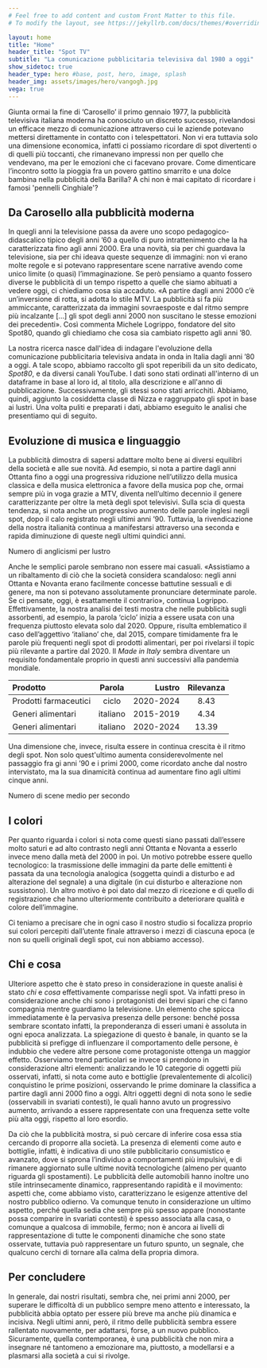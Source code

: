 ```yaml
---
# Feel free to add content and custom Front Matter to this file.
# To modify the layout, see https://jekyllrb.com/docs/themes/#overriding-theme-defaults

layout: home
title: "Home"
header_title: "Spot TV"
subtitle: "La comunicazione pubblicitaria televisiva dal 1980 a oggi"
show_sidetoc: true
header_type: hero #base, post, hero, image, splash
header_img: assets/images/hero/vangogh.jpg
vega: true
---
```


Giunta ormai la fine di ‘Carosello’ il primo gennaio 1977, la pubblicità televisiva italiana moderna ha conosciuto un
discreto successo, rivelandosi un efficace mezzo di comunicazione attraverso cui le aziende potevano mettersi
direttamente in contatto con i telespettatori. Non vi era tuttavia solo una dimensione economica, infatti ci possiamo
ricordare di spot divertenti o di quelli più toccanti, che rimanevano impressi non per quello che vendevano, ma per le
emozioni che ci facevano provare. Come dimenticare l’incontro sotto la pioggia fra un povero gattino smarrito e una
dolce bambina nella pubblicità della Barilla? A chi non è mai capitato di ricordare i famosi 'pennelli Cinghiale'?

## Da Carosello alla pubblicità moderna

In quegli anni la televisione passa da avere uno scopo pedagogico-didascalico tipico degli anni ’60 a quello di puro
intrattenimento che la ha caratterizzata fino agli anni 2000. Era una novità, sia per chi guardava la televisione, sia
per chi ideava queste sequenze di immagini: non vi erano molte regole e si potevano rappresentare scene narrative avendo
come unico limite (o quasi) l’immaginazione. Se però pensiamo a quanto fossero diverse le pubblicità di un tempo
rispetto a quelle che siamo abituati a vedere oggi, ci chiediamo cosa sia accaduto. «A partire dagli anni 2000 c’è
un’inversione di rotta, si adotta lo stile MTV. La pubblicità si fa più ammiccante, caratterizzata da immagini
sovraesposte e dal ritmo sempre più incalzante \[…\] gli spot degli anni 2000 non suscitano le stesse emozioni dei
precedenti». Così commenta Michele Logrippo, fondatore del sito Spot80, quando gli chiediamo che cosa sia cambiato
rispetto agli anni ’80.

La nostra ricerca nasce dall'idea di indagare l'evoluzione della comunicazione pubblicitaria 
televisiva andata in onda in Italia dagli anni ’80 a oggi. A tale scopo, abbiamo raccolto gli spot reperibili da un sito dedicato, _Spot80_, e 
da diversi canali YouTube. I dati sono stati ordinati all'interno di un dataframe in base al loro id, al titolo, alla descrizione e all'anno di pubblicazione. 
Successivamente, gli stessi sono stati arricchiti. Abbiamo, quindi, aggiunto la cosiddetta classe di Nizza e raggruppato gli spot in base ai lustri.
Una volta puliti e preparati i dati, abbiamo eseguito le analisi che presentiamo qui di seguito.

## Evoluzione di musica e linguaggio

La pubblicità dimostra di sapersi adattare molto bene ai diversi equilibri della società e alle sue novità. Ad esempio, 
si nota a partire dagli anni Ottanta fino a oggi una progressiva
riduzione nell’utilizzo della musica classica e della musica elettronica a favore della musica pop che, ormai sempre più
in voga grazie a MTV, diventa nell’ultimo decennio il genere caratterizzante per oltre la metà degli spot televisivi.
Sulla scia di questa tendenza, si nota anche un progressivo aumento delle parole inglesi negli spot, dopo il calo registrato negli ultimi anni ’90. 
Tuttavia, la rivendicazione della nostra italianità continua a manifestarsi attraverso una seconda e rapida diminuzione di queste negli ultimi quindici anni.

<p class="caption">
Numero di anglicismi per lustro
</p>
<vegachart schema-url="{{site.baseurl}}/assets/charts/text_charts/chart_angl_lustrum.json" style="width:70%"></vegachart> 


Anche le semplici parole sembrano non essere mai casuali. «Assistiamo a un ribaltamento di ciò che la società considera
scandaloso: negli anni Ottanta e Novanta erano facilmente concesse battutine sessuali e di genere, ma non si potevano
assolutamente pronunciare determinate parole. Se ci pensate, oggi, è esattamente il contrario», continua Logrippo.
Effettivamente, la nostra analisi dei testi mostra che nelle pubblicità sugli assorbenti, ad esempio, la parola ‘ciclo’
inizia a essere usata con una frequenza piuttosto elevata solo dal 2020. Oppure, risulta emblematico il caso
dell’aggettivo ‘italiano’ che, dal 2015, compare timidamente fra le parole più frequenti negli spot di prodotti alimentari, 
per poi rivelarsi il topic più rilevante a partire dal 2020.
Il _Made in Italy_ sembra diventare un requisito fondamentale proprio in questi anni successivi alla pandemia mondiale.

| **Prodotto**         | **Parola**     | **Lustro** |     **Rilevanza**     |
|:---------------------|:--------------:|-----------:|:---------------------:|
| Prodotti farmaceutici|     ciclo      |  2020-2024 |         8.43          |
| Generi alimentari    |    italiano    |  2015-2019 |         4.34         |
| Generi alimentari    |    italiano    |  2020-2024 |         13.39                   |


Una dimensione che, invece, risulta essere in continua crescita è il ritmo degli spot. Non solo quest'ultimo aumenta considerevolmente 
nel passaggio fra gi anni ’90 e i primi 2000, come ricordato anche dal nostro intervistato, ma la sua dinamicità continua 
ad aumentare fino agli ultimi cinque anni.

<p class="caption">
Numero di scene medio per secondo
</p>

<vegachart schema-url="{{site.baseurl}}/assets/charts/text_charts/scene_sec.json" style="width:70%"></vegachart> 


## I colori

Per quanto riguarda i colori si nota come questi siano passati dall’essere molto saturi e ad alto contrasto negli anni
Ottanta e Novanta a esserlo invece meno dalla metà del 2000 in poi. Un motivo potrebbe essere quello tecnologico: la
trasmissione delle immagini da parte delle emittenti è passata da una tecnologia analogica (soggetta quindi a disturbo e
ad alterazione del segnale) a una digitale (in cui disturbo e alterazione non sussistono). Un altro motivo è poi dato
dal mezzo di ricezione e di quello di registrazione che hanno ulteriormente contribuito a deteriorare qualità e colore
dell’immagine.

Ci teniamo a precisare che in ogni caso il nostro studio si focalizza proprio sui colori percepiti dall’utente finale
attraverso i mezzi di ciascuna epoca (e non su quelli originali degli spot, cui non abbiamo accesso).

## Chi e cosa

Ulteriore aspetto che è stato preso in considerazione in queste analisi è stato _chi_ e _cosa_ effettivamente comparisse
negli spot. Va infatti preso in considerazione anche chi sono i protagonisti dei brevi sipari che ci fanno compagnia
mentre guardiamo la televisione. Un elemento che spicca immediatamente è la pervasiva presenza delle persone: benché
possa sembrare scontato infatti, la preponderanza di esseri umani è assoluta in ogni epoca analizzata. La spiegazione di
questo è banale, in quanto se la pubblicità si prefigge di influenzare il comportamento delle persone, è indubbio che
vedere altre persone come protagoniste ottenga un maggior effetto. Osserviamo trend particolari se invece si prendono in
considerazione altri elementi: analizzando le 10 categorie di oggetti più osservati, infatti, si nota come auto e
bottiglie (prevalentemente di alcolici) conquistino le prime posizioni, osservando le prime dominare la classifica a
partire dagli anni 2000 fino a oggi. Altri oggetti degni di nota sono le sedie (osservabili in svariati contesti), le
quali hanno avuto un progressivo aumento, arrivando a essere rappresentate con una frequenza sette volte più alta oggi,
rispetto al loro esordio.

Da ciò che la pubblicità mostra, si può cercare di inferire cosa essa stia cercando di proporre alla società. La
presenza di elementi come auto e bottiglie, infatti, è indicativa di uno stile pubblicitario consumistico e
avanzato, dove si sprona l’individuo a comportamenti più impulsivi, e di rimanere aggiornato sulle ultime novità
tecnologiche (almeno per quanto riguarda gli spostamenti). Le pubblicità delle automobili hanno inoltre uno stile
intrinsecamente dinamico, rappresentando rapidità e il movimento: aspetti che, come abbiamo visto, caratterizzano le
esigenze attentive del nostro pubblico odierno. Va comunque tenuto in considerazione un ultimo aspetto, perché quella
sedia che sempre più spesso appare (nonostante possa comparire in svariati contesti) è spesso associata alla casa, o
comunque a qualcosa di immobile, fermo; non è ancora ai livelli di rappresentazione di tutte le componenti dinamiche che
sono state osservate, tuttavia può rappresentare un futuro spunto, un segnale, che qualcuno cerchi di tornare alla calma
della propria dimora.

## Per concludere

In generale, dai nostri risultati, sembra che, nei primi anni 2000, per superare le difficoltà di un pubblico sempre
meno attento e interessato, la pubblicità abbia optato per essere più breve ma anche più dinamica e incisiva. Negli
ultimi anni, però, il ritmo delle pubblicità sembra essere rallentato nuovamente, per adattarsi, forse, a un nuovo
pubblico. Sicuramente, quella contemporanea, è una pubblicità che non mira a insegnare né tantomeno a emozionare ma,
piuttosto, a modellarsi e a plasmarsi alla società a cui si rivolge.